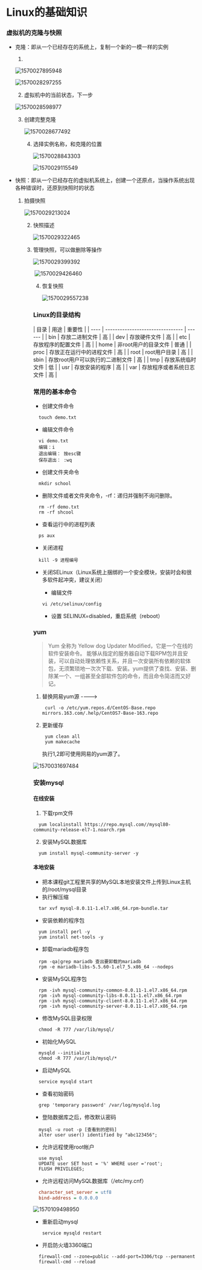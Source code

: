 # Linux的基础知识

### 虚拟机的克隆与快照

* 克隆：即从一个已经存在的系统上，复制一个新的一模一样的实例

  1. 

     ![1570027895948](H:\gitwork\notes\VMware\3Linux的基础知识.assets\1570027895948.png)

     ![1570028297255](H:\gitwork\notes\VMware\3Linux的基础知识.assets\1570028297255.png)
     
     2. 虚拟机中的当前状态，下一步
     
     ![1570028598977](H:\gitwork\notes\VMware\3Linux的基础知识.assets\1570028598977.png)
     
     3. 创建完整克隆
     
        ![1570028677492](H:\gitwork\notes\VMware\3Linux的基础知识.assets\1570028677492.png)
     
        4. 选择实例名称，和克隆的位置
     
           ![1570028843303](H:\gitwork\notes\VMware\3Linux的基础知识.assets\1570028843303.png)
           
           ![1570029115549](H:\gitwork\notes\VMware\3Linux的基础知识.assets\1570029115549.png)
     
     

* 快照：即从一个已经存在的虚拟机系统上，创建一个还原点，当操作系统出现各种错误时，还原到快照时的状态

  1. 拍摄快照

     ![1570029213024](H:\gitwork\notes\VMware\3Linux的基础知识.assets\1570029213024.png)

     2. 快照描述

        ![1570029322465](H:\gitwork\notes\VMware\3Linux的基础知识.assets\1570029322465.png)

     3. 管理快照，可以做删除等操作

        ![1570029399392](H:\gitwork\notes\VMware\3Linux的基础知识.assets\1570029399392.png)

        ​	![1570029426460](H:\gitwork\notes\VMware\3Linux的基础知识.assets\1570029426460.png)

        4. 恢复快照

           ![1570029557238](H:\gitwork\notes\VMware\3Linux的基础知识.assets\1570029557238.png)

        

        ### Linux的目录结构

        | 目录 | 用途                             | 重要性 |
   | ---- | -------------------------------- | ------ |
        | bin  | 存放二进制文件                   | 高     |
        | dev  | 存放硬件文件                     | 高     |
        | etc  | 存放程序的配置文件               | 高     |
        | home | 非root用户的目录文件             | 普通   |
        | proc | 存放正在运行中的进程文件         | 高     |
        | root | root用户目录                     | 高     |
        | sbin | 存放root用户可以执行的二进制文件 | 高     |
        | tmp  | 存放系统临时文件                 | 低     |
        | usr  | 存放安装的程序                   | 高     |
        | var  | 存放程序或者系统日志文件         | 高     |
        
        ### 常用的基本命令
        
        - 创建文件命令
        
        ```shell
          touch demo.txt
        ```
        
        - 编辑文件命令
        
        ```shell
          vi demo.txt
          编辑：i
          退出编辑： 按esc键
          保存退出： :wq
        ```
        
        - 创建文件夹命令
        
        ```shell
          mkdir school
        ```
        
        - 删除文件或者文件夹命令，-rf：递归并强制不询问删除。
        
        ```shell
          rm -rf demo.txt
          rm -rf shcool
        ```
        
        - 查看运行中的进程列表
        
        ```shell
          ps aux
        ```
        
        - 关闭进程
        
        ```shell
          kill -9 进程编号
        ```
        
        - 关闭SELinux（Linux系统上捆绑的一个安全模块，安装时会和很多软件起冲突，建议关闭）
        
          - 编辑文件
        
          ```shell
          vi /etc/selinux/config
          ```
        
          - 设置 SELINUX=disabled，重启系统（reboot）
        
        
        
        
        
        ### yum
        
        > Yum 全称为 Yellow dog Updater Modified，它是一个在线的软件安装命令。
        >  能够从指定的服务器自动下载RPM包并且安装，可以自动处理依赖性关系，并且一次安装所有依赖的软体包，无须繁琐地一次次下载、安装。yum提供了查找、安装、删除某一个、一组甚至全部软件包的命令，而且命令简洁而又好记。
        
        1. 替换网易yum源 ---->
        
           ```shell
            curl -o /etc/yum.repos.d/CentOS-Base.repo mirrors.163.com/.help/CentOS7-Base-163.repo
           ```
        
        2. 更新缓存
        
           ```shell
            yum clean all 
            yum makecache
           ```
        
           执行1,2即可使用网易的yum源了。
        
        ![1570031697484](H:\gitwork\notes\VMware\3Linux的基础知识.assets\1570031697484.png)
        
        
        
        ### 安装mysql
        
        #### 在线安装
        
        1. 下载rpm文件
        
        ```shell
          yum localinstall https://repo.mysql.com//mysql80-community-release-el7-1.noarch.rpm
        ```
        
        2. 安装MySQL数据库
        
        ```shell
          yum install mysql-community-server -y
        ```
        
        #### 本地安装
        
        - 把本课程git工程里共享的MySQL本地安装文件上传到Linux主机的/root/mysql目录
        - 执行解压缩
        
        ```shell
          tar xvf mysql-8.0.11-1.el7.x86_64.rpm-bundle.tar
        ```
        
        - 安装依赖的程序包
        
        ```shell
          yum install perl -y
          yum install net-tools -y
        ```
        
        - 卸载mariadb程序包
        
        ```shell
          rpm -qa|grep mariadb 查出要卸载的mariadb
          rpm -e mariadb-libs-5.5.60-1.el7_5.x86_64 --nodeps
        ```
        
        - 安装MySQL程序包
        
        ```shell
          rpm -ivh mysql-community-common-8.0.11-1.el7.x86_64.rpm 
          rpm -ivh mysql-community-libs-8.0.11-1.el7.x86_64.rpm 
          rpm -ivh mysql-community-client-8.0.11-1.el7.x86_64.rpm 
          rpm -ivh mysql-community-server-8.0.11-1.el7.x86_64.rpm 
        ```
        
        - 修改MySQL目录权限
        
        ```shell
          chmod -R 777 /var/lib/mysql/
        ```
        
        - 初始化MySQL
        
        ```shell
          mysqld --initialize
          chmod -R 777 /var/lib/mysql/*
        ```
        
        - 启动MySQL
        
        ```shell
          service mysqld start
        ```
        
        - 查看初始密码
        
        ```shell
          grep 'temporary password' /var/log/mysqld.log
        ```
        
        - 登陆数据库之后，修改默认密码
        
        ```mysql
          mysql -u root -p [查看到的密码]
          alter user user() identified by "abc123456"; 
        ```
        
        - 允许远程使用root帐户
        
        ```mysql
          use mysql
          UPDATE user SET host = '%' WHERE user ='root';
          FLUSH PRIVILEGES;
        ```
        
        - 允许远程访问MySQL数据库（/etc/my.cnf）
        
        ```ini
          character_set_server = utf8
          bind-address = 0.0.0.0
        ```
        
        ![1570109498950](H:\gitwork\notes\VMware\3Linux的基础知识.assets\1570109498950.png)
        
        
        
        * 重新启动mysql
        
          ```shell
          service mysqld restart
          ```
        
        
        
        - 开启防火墙3360端口
        
        ```shell
          firewall-cmd --zone=public --add-port=3306/tcp --permanent
          firewall-cmd --reload
        ```
        
        
        
        